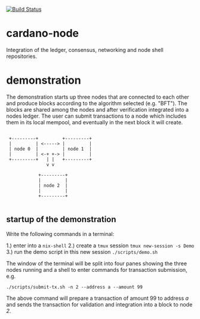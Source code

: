 [![Build Status](https://badge.buildkite.com/a978cbb4def7018be3d0a004127da356f4db32f1c318c1a48a.svg)](https://buildkite.com/input-output-hk/cardano-node)

# cardano-node

Integration of the ledger, consensus, networking and node shell repositories.

# demonstration

The demonstration starts up three nodes that are connected to each other and produce blocks according to the algorithm selected (e.g. "BFT").
The blocks are shared among the nodes and after verification integrated into a nodes ledger.
The user can submit transactions to a node which includes them in its local mempool, and eventually in the next block it will create.


```

 +---------+         +---------+
 |         | <-----> |         |
 | node 0  |         | node 1  |
 |         | <-+ +-> |         |
 +---------+   | |   +---------+
               v v

            +---------+
            |         |
            | node 2  |
            |         |
            +---------+


```

## startup of the demonstration

Write the following commands in a terminal:

1.) enter into a `nix-shell`
2.) create a `tmux` session
    `tmux new-session -s Demo`
3.) run the demo script in this new session
    `./scripts/demo.sh`

The window of the terminal will be split into four panes showing the three nodes running and a shell to enter commands for transaction submission, e.g.

```
./scripts/submit-tx.sh -n 2 --address a --amount 99

```
The above command will prepare a transaction of amount 99 to address _a_ and sends the transaction for validation and integration into a block to node _2_.


